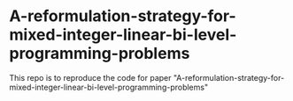 # A-reformulation-strategy-for-mixed-integer-linear-bi-level-programming-problems
This repo is to reproduce the code for paper "A-reformulation-strategy-for-mixed-integer-linear-bi-level-programming-problems"
